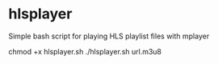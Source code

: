 # hlsplayer
Simple bash script for playing HLS playlist files with mplayer

chmod +x hlsplayer.sh
./hlsplayer.sh url.m3u8
